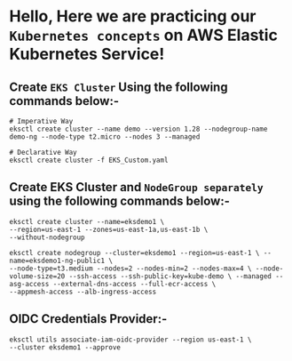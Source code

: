 # Hello, Here we are practicing our `Kubernetes concepts` on AWS Elastic Kubernetes Service!

## Create `EKS Cluster` Using the following commands below:- 

```
# Imperative Way
eksctl create cluster --name demo --version 1.28 --nodegroup-name demo-ng --node-type t2.micro --nodes 3 --managed
```
```
# Declarative Way
eksctl create cluster -f EKS_Custom.yaml
```
## Create EKS Cluster and `NodeGroup separately` using the following commands below:- 

```
eksctl create cluster --name=eksdemo1 \
--region=us-east-1 --zones=us-east-1a,us-east-1b \
--without-nodegroup
``` 

```
eksctl create nodegroup --cluster=eksdemo1 --region=us-east-1 \ --name=eksdemo1-ng-public1 \
--node-type=t3.medium --nodes=2 --nodes-min=2 --nodes-max=4 \ --node-volume-size=20 --ssh-access --ssh-public-key=kube-demo \ --managed --asg-access --external-dns-access --full-ecr-access \
--appmesh-access --alb-ingress-access
```

## OIDC Credentials Provider:-

```
eksctl utils associate-iam-oidc-provider --region us-east-1 \
--cluster eksdemo1 --approve
```